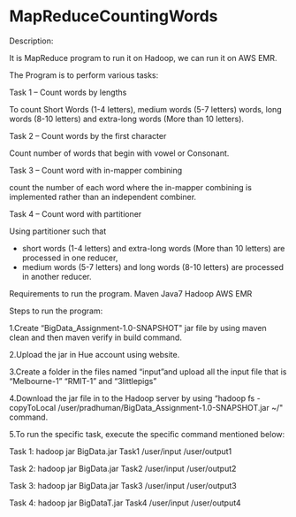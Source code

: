 # MapReduceCountingWords

Description:

It is MapReduce program to run it on Hadoop, we can run it on AWS EMR.

The Program is to perform various tasks:

Task 1 – Count words by lengths

To count Short Words (1-4 letters), medium words (5-7 letters) words,
long words (8-10 letters) and extra-long words (More than 10 letters).

Task 2 – Count words by the first character

Count number of words that begin with vowel or Consonant.

Task 3 – Count word with in-mapper combining

count the number of each word where the in-mapper combining is
implemented rather than an independent combiner.

Task 4 – Count word with partitioner

Using partitioner such that
- short words (1-4 letters) and extra-long words (More than 10 letters) are processed in one reducer,
- medium words (5-7 letters) and long words (8-10 letters) are processed in another reducer.

Requirements to run the program.
Maven
Java7
Hadoop
AWS EMR

Steps to run the program:

1.Create “BigData_Assignment-1.0-SNAPSHOT" jar file by using maven clean and then maven verify in build command.

2.Upload the jar in Hue account using website.

3.Create a folder in the files named “input”and upload all the input file that is “Melbourne-1” “RMIT-1” and “3littlepigs”

4.Download the jar file in to the Hadoop server by using “hadoop fs -copyToLocal /user/pradhuman/BigData_Assignment-1.0-SNAPSHOT.jar ~/" command.

5.To run the specific task, execute the specific command mentioned below:

Task 1:
hadoop jar BigData.jar Task1 /user/input /user/output1

Task 2: 
hadoop jar BigData.jar Task2 /user/input /user/output2

Task 3:
hadoop jar BigData.jar Task3 /user/input /user/output3

Task 4:
hadoop jar BigDataT.jar Task4 /user/input /user/output4

